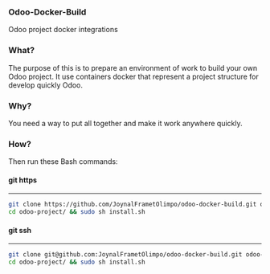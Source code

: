 ### Odoo-Docker-Build
Odoo project docker integrations


### What?

The purpose of this is to prepare an environment of work to build your own Odoo project. It use containers docker that represent a project structure for develop quickly Odoo.

### Why?

You need a way to put all together and make it work anywhere quickly.

### How?

Then run these Bash commands:

#### git https
---------

```bash
git clone https://github.com/JoynalFrametOlimpo/odoo-docker-build.git odoo-project
cd odoo-project/ && sudo sh install.sh
```

#### git ssh
--------

```bash
git clone git@github.com:JoynalFrametOlimpo/odoo-docker-build.git odoo-project
cd odoo-project/ && sudo sh install.sh
```

